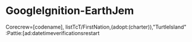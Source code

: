GoogleIgnition-EarthJem
=======================

Corecrew=[codename], listTcT/FirstNation,(adopt:(charter)),"TurtleIsland" :Pattie:[ad:datetimeverificationsrestart
